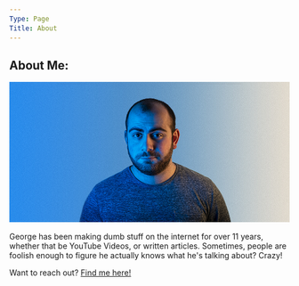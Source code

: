 ```yaml
---
Type: Page
Title: About
---
```


## About Me:
![Photo of George](https://raw.githubusercontent.com/george-probably/chachanidze.com/main/Images/About/George.jpg)

George has been making dumb stuff on the internet for over 11 years, whether that be YouTube Videos, or written articles. Sometimes, people are foolish enough to figure he actually knows what he's talking about? Crazy!

Want to reach out? [Find me here!](https://george.chachanidze.com)